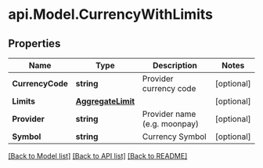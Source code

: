 # api.Model.CurrencyWithLimits

## Properties

Name | Type | Description | Notes
------------ | ------------- | ------------- | -------------
**CurrencyCode** | **string** | Provider currency code | [optional] 
**Limits** | [**AggregateLimit**](AggregateLimit.md) |  | [optional] 
**Provider** | **string** | Provider name (e.g. moonpay) | [optional] 
**Symbol** | **string** | Currency Symbol | [optional] 

[[Back to Model list]](../README.md#documentation-for-models) [[Back to API list]](../README.md#documentation-for-api-endpoints) [[Back to README]](../README.md)

